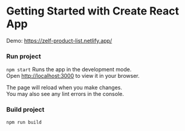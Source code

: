 # Getting Started with Create React App

Demo: https://zelf-product-list.netlify.app/

### Run project

`npm start`
Runs the app in the development mode.\
Open [http://localhost:3000](http://localhost:3000) to view it in your browser.

The page will reload when you make changes.\
You may also see any lint errors in the console.

### Build project

`npm run build`
